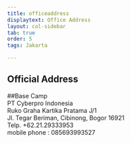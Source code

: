 ```yaml
---
title: officeaddress
displaytext: Office Address
layout: col-sidebar
tab: true
order: 5
tags: Jakarta

---
```


## Official Address

##Base Camp
<br>PT Cyberpro Indonesia
<br>Ruko Graha Kartika Pratama J/1
<br>Jl. Tegar Beriman, Cibinong, Bogor 16921
<br>Telp. +62.21.29333953
<br> mobile phone : 085693993527
